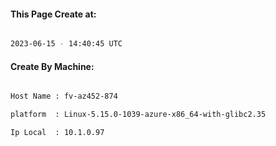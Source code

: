 
   
#### This Page Create at:

```bash

2023-06-15 - 14:40:45 UTC

```

#### Create By Machine:

```bash

Host Name : fv-az452-874

platform  : Linux-5.15.0-1039-azure-x86_64-with-glibc2.35

Ip Local  : 10.1.0.97

```

